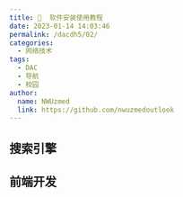 ```yaml
---
title: 💽  软件安装使用教程
date: 2023-01-14 14:03:46
permalink: /dacdh5/02/
categories: 
  - 网络技术
tags: 
  - DAC
  - 导航
  - 校园
author: 
  name: NWUzmed
  link: https://github.com/nwuzmedoutlook
---
```


## 搜索引擎

<ClientOnly>
  <Card :cardData="cardData0" :cardListSize=4 carTitlColor="#000" carHoverColor="#000" />
</ClientOnly>

## 前端开发

<ClientOnly>
  <Card :cardData="cardData1" :cardListSize=4 carTitlColor="#000" carHoverColor="#000" />
</ClientOnly>

<script>
export default {
  data() {
    return {
      cardData0: [
        {
          id: "0",
          cardSrc: "http://www.baidu.com/",
          cardName: "百度",
          cardContent:
            "百度——全球最大的中文搜索引擎及最大的中文网站，全球领先的人工智能公司",
        },
{cardSrc: "https://mp.weixin.qq.com/s?__biz=Mzk0NjE4NDY4NQ==&amp;mid=2247484204&amp;idx=1&amp;sn=1a54afb04c77590e0886696baf0bd3f1&amp;chksm=c30b4baef47cc2b8918b036e9eadf463bb46d7eb9fd78f2594532d13f698508574ca7d124f36&amp;mpshare=1&amp;scene=23&amp;srcid=0209Y4ORVSvjUoqkVVXSQLhr&amp;sharer_sharetime=1612871747117&amp;sharer_shareid=4bd6ca1811ddbfed9a53195955832634#rd", cardImgSrc: "https://api.xinac.net/icon/?url=https://mp.weixin.qq.com/s?__biz=Mzk0NjE4NDY4NQ==&amp;mid=2247484204&amp;idx=1&amp;sn=1a54afb04c77590e0886696baf0bd3f1&amp;chksm=c30b4baef47cc2b8918b036e9eadf463bb46d7eb9fd78f2594532d13f698508574ca7d124f36&amp;mpshare=1&amp;scene=23&amp;srcid=0209Y4ORVSvjUoqkVVXSQLhr&amp;sharer_sharetime=1612871747117&amp;sharer_shareid=4bd6ca1811ddbfed9a53195955832634#rd", cardName: "N多博士科研软件视频目录", cardContent: "科研软件的视频或文本教程",},
{cardSrc: "https://mp.weixin.qq.com/s?__biz=MzAwMjgwMTY5Mg==&amp;mid=502711336&amp;idx=1&amp;sn=ef39596e287c0a813fe2620b4ae98874&amp;chksm=02c68d5b35b1044d1a8b035d067e533f12fc47543de2408f5fade22b1da78e6e24105dc04e99&amp;mpshare=1&amp;scene=23&amp;srcid=041083LVNifAUvq8wcOM1nGA&amp;sharer_sharetime=1618060068918&amp;sharer_shareid=4bd6ca1811ddbfed9a53195955832634#rd", cardImgSrc: "https://api.xinac.net/icon/?url=https://mp.weixin.qq.com/s?__biz=MzAwMjgwMTY5Mg==&amp;mid=502711336&amp;idx=1&amp;sn=ef39596e287c0a813fe2620b4ae98874&amp;chksm=02c68d5b35b1044d1a8b035d067e533f12fc47543de2408f5fade22b1da78e6e24105dc04e99&amp;mpshare=1&amp;scene=23&amp;srcid=041083LVNifAUvq8wcOM1nGA&amp;sharer_sharetime=1618060068918&amp;sharer_shareid=4bd6ca1811ddbfed9a53195955832634#rd", cardName: "科研sci绘图", cardContent: "科研绘图教程",},
{cardSrc: "https://mp.weixin.qq.com/s?__biz=MzU5NjA2NDY4NA==&amp;mid=2247502343&amp;idx=1&amp;sn=ebf37773beb111c8dc0d527221f6e09d&amp;chksm=fe6aeac4c91d63d24a97abeeeab678aa8c16c1511855ab032ae190835b12c2efedcbaadc81cc&amp;mpshare=1&amp;scene=23&amp;srcid=0530c81Gx0ZCfgAWbXPvrgSg&amp;sharer_sharetime=1622371550247&amp;sharer_shareid=4bd6ca1811ddbfed9a53195955832634#rd", cardImgSrc: "https://api.xinac.net/icon/?url=https://mp.weixin.qq.com/s?__biz=MzU5NjA2NDY4NA==&amp;mid=2247502343&amp;idx=1&amp;sn=ebf37773beb111c8dc0d527221f6e09d&amp;chksm=fe6aeac4c91d63d24a97abeeeab678aa8c16c1511855ab032ae190835b12c2efedcbaadc81cc&amp;mpshare=1&amp;scene=23&amp;srcid=0530c81Gx0ZCfgAWbXPvrgSg&amp;sharer_sharetime=1622371550247&amp;sharer_shareid=4bd6ca1811ddbfed9a53195955832634#rd", cardName: "科研小哥", cardContent: "PPT科研绘图最新教程合集",},
{cardSrc: "http://oeasy.org/", cardImgSrc: "https://api.xinac.net/icon/?url=http://oeasy.org/", cardName: "oeasy", cardContent: "oeasy  教程",},
{cardSrc: "https://mp.weixin.qq.com/s?__biz=MzA4NDU3NDUzNw==&amp;mid=503533622&amp;idx=1&amp;sn=4b99ba781cc053ff5a56cdcaadce1ec2&amp;chksm=0412d81033655106260cdf80646e527ae0d49254272d92def16a64611c5085dfe1467c1c1958&amp;mpshare=1&amp;scene=23&amp;srcid=0217LwtA7a5EsaJGkhu6tq35&amp;sharer_sharetime=1613535849416&amp;sharer_shareid=4bd6ca1811ddbfed9a53195955832634#rd", cardImgSrc: "https://api.xinac.net/icon/?url=https://mp.weixin.qq.com/s?__biz=MzA4NDU3NDUzNw==&amp;mid=503533622&amp;idx=1&amp;sn=4b99ba781cc053ff5a56cdcaadce1ec2&amp;chksm=0412d81033655106260cdf80646e527ae0d49254272d92def16a64611c5085dfe1467c1c1958&amp;mpshare=1&amp;scene=23&amp;srcid=0217LwtA7a5EsaJGkhu6tq35&amp;sharer_sharetime=1613535849416&amp;sharer_shareid=4bd6ca1811ddbfed9a53195955832634#rd", cardName: "电脑学习", cardContent: "视频教程、电子书",},
{cardSrc: "https://www.doyoudo.com/free", cardImgSrc: "https://api.xinac.net/icon/?url=https://www.doyoudo.com/free", cardName: "doyoudo", cardContent: "do what you love and master it!",},
{cardSrc: "http://www.3dmax8.com/3dmax/", cardImgSrc: "https://api.xinac.net/icon/?url=http://www.3dmax8.com/3dmax/", cardName: "3dmax吧设计网", cardContent: "3dmax教程下载模型网",},
{cardSrc: "https://www.cadzxw.com/", cardImgSrc: "https://api.xinac.net/icon/?url=https://www.cadzxw.com/", cardName: "CAD自学网", cardContent: "CAD视频教程,CAD软件下载,免费的设计软件教程自学网",},
{cardSrc: "http://www.jxage.com/", cardImgSrc: "https://api.xinac.net/icon/?url=http://www.jxage.com/", cardName: "机械时代网", cardContent: "Proe教程,Proe破解安装,SolidWorks教程,solidworks安装",},
{cardSrc: "https://www.swbbsc.com/", cardImgSrc: "https://api.xinac.net/icon/?url=https://www.swbbsc.com/", cardName: "SolidWorks机械工程师网", cardContent: "最大的SolidWorks学习平台",},
{cardSrc: "http://fans.solidworks.com.cn/", cardImgSrc: "https://api.xinac.net/icon/?url=http://fans.solidworks.com.cn/", cardName: "SOLIDWORKS官方论坛", cardContent: "最专业3D CAD技术交流社区、SOLIDWORKS论坛",},
{cardSrc: "https://www.edumails.cn/", cardImgSrc: "https://api.xinac.net/icon/?url=https://www.edumails.cn/", cardName: "EDU教育网邮箱官方资讯平台", cardContent: "EDU教育网邮箱注册申请",},

      ],
      
      cardData1: [
        {
          id: "1",
          cardSrc: "https://cn.vuejs.org/",
          cardImgSrc:
            "https://cdn.staticaly.com/gh/Kele-Bingtang/static@master/img/tools/20220105001047.png",
          cardName: "Vue",
          cardContent: "渐进式 JavaScript 框架",
        },
        {cardSrc: "https://element.eleme.cn/#/zh-CN/", cardImgSrc: "https://cdn.staticaly.com/gh/Kele-Bingtang/static@master/img/tools/20220105001602.png", cardName: "Element-UI", cardContent: "Element，一套为开发者、设计师和产品经理准备的基于 Vue 的桌面端组件库",},
        {cardSrc: "https://www.baidu.com/", cardImgSrc: "https://api.xinac.net/icon/?url=https://www.baidu.com", cardName: "百度", cardContent: "全球最大的中文搜索引擎",},
      ],
    };
  },
};
</script>
